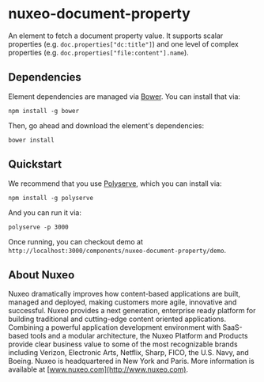 # nuxeo-document-property

An element to fetch a document property value. It supports scalar properties (e.g. `doc.properties["dc:title"]`) and one level of complex properties (e.g. `doc.properties["file:content"].name`).

## Dependencies

Element dependencies are managed via [Bower](http://bower.io/). You can install that via:

    npm install -g bower

Then, go ahead and download the element's dependencies:

    bower install

## Quickstart

We recommend that you use [Polyserve](https://github.com/PolymerLabs/polyserve), which you can install via:

    npm install -g polyserve

And you can run it via:

    polyserve -p 3000

Once running, you can checkout demo at `http://localhost:3000/components/nuxeo-document-property/demo`.

## About Nuxeo

Nuxeo dramatically improves how content-based applications are built, managed and deployed, making customers more agile, innovative and successful. Nuxeo provides a next generation, enterprise ready platform for building traditional and cutting-edge content oriented applications. Combining a powerful application development environment with SaaS-based tools and a modular architecture, the Nuxeo Platform and Products provide clear business value to some of the most recognizable brands including Verizon, Electronic Arts, Netflix, Sharp, FICO, the U.S. Navy, and Boeing. Nuxeo is headquartered in New York and Paris. More information is available at [www.nuxeo.com](http://www.nuxeo.com).
